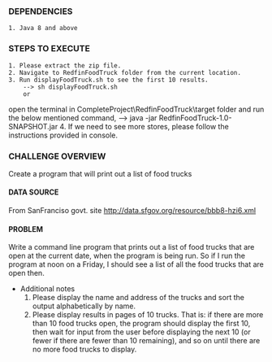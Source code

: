 ###  DEPENDENCIES
	
	1. Java 8 and above
  
### STEPS TO EXECUTE
	
	1. Please extract the zip file.
	2. Navigate to RedfinFoodTruck folder from the current location.
	3. Run displayFoodTruck.sh to see the first 10 results.
		-->	sh displayFoodTruck.sh 
        or
   open the terminal in CompleteProject\RedfinFoodTruck\target folder and run the below mentioned command,
    --> java -jar RedfinFoodTruck-1.0-SNAPSHOT.jar
	4. If we need to see more stores, please follow the instructions provided in console.


### CHALLENGE OVERVIEW
  Create a program that will print out a list of food trucks


#### DATA SOURCE
   From SanFranciso govt. site http://data.sfgov.org/resource/bbb8-hzi6.xml


#### PROBLEM
  Write a command line program that prints out a list of food trucks that are
  open at the current date, when the program is being run. So if I run the
  program at noon on a Friday, I should see a list of all the food trucks that
  are open then.

  * Additional notes
    1. Please display the name and address of the trucks and sort the output
       alphabetically by name.
    2. Please display results in pages of 10 trucks.
      That is: if there are more than 10 food trucks open, the program should
      display the first 10, then wait for input from the user before displaying
      the next 10 (or fewer if there are fewer than 10 remaining), and so on
      until there are no more food trucks to display.